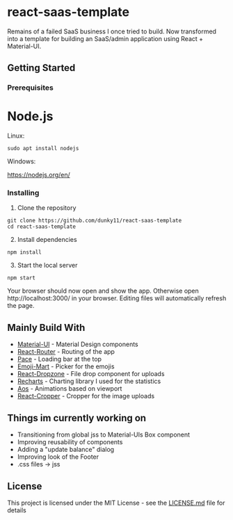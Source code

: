 # react-saas-template
Remains of a failed SaaS business I once tried to build. Now transformed into a template for building an SaaS/admin application using React + Material-UI.

## Getting Started

### Prerequisites

# Node.js

Linux:

```
sudo apt install nodejs
```

Windows:

https://nodejs.org/en/

### Installing

1. Clone the repository
```
git clone https://github.com/dunky11/react-saas-template
cd react-saas-template
```
2. Install dependencies
```
npm install
```
3. Start the local server
```
npm start
```
Your browser should now open and show the app. Otherwise open http://localhost:3000/ in your browser. Editing files will automatically refresh the page.

## Mainly Build With

* [Material-UI](https://github.com/mui-org/material-ui) - Material Design components
* [React-Router](https://github.com/ReactTraining/react-router) - Routing of the app
* [Pace](https://github.com/HubSpot/pace) - Loading bar at the top
* [Emoji-Mart](https://github.com/missive/emoji-mart) - Picker for the emojis
* [React-Dropzone](https://github.com/react-dropzone/react-dropzone) - File drop component for uploads
* [Recharts](https://github.com/recharts/recharts) - Charting library I used for the statistics
* [Aos](https://github.com/michalsnik/aos) - Animations based on viewport
* [React-Cropper](https://github.com/roadmanfong/react-cropper) - Cropper for the image uploads

## Things im currently working on

* Transitioning from global jss to Material-UIs Box component
* Improving reusability of components
* Adding a "update balance" dialog
* Improving look of the Footer
* .css files -> jss

## License

This project is licensed under the MIT License - see the [LICENSE.md](https://github.com/dunky11/react-saas-template/blob/master/LICENSE) file for details

